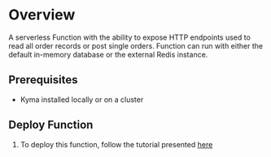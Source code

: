 # Overview

A serverless Function with the ability to expose HTTP endpoints used to read all order records or post single orders. Function can run with either the default in-memory database or the external Redis instance. 

## Prerequisites

- Kyma installed locally or on a cluster

## Deploy Function

1. To deploy this function, follow the tutorial presented [here](https://kyma-project.io/#/serverless-manager/user/tutorials/01-11-create-git-function) 